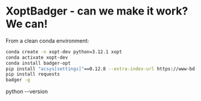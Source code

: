 # XoptBadger - can we make it work? We can!
From a clean conda environment:

```bash
conda create -n xopt-dev python=3.12.1 xopt
conda activate xopt-dev
conda install badger-opt
pip install "acsys[settings]"==0.12.8 --extra-index-url https://www-bd.fnal.gov/pip3 --no-cache-dir
pip install requests
badger -g
```
python --version


